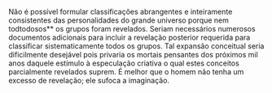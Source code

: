 ﻿Não é possível formular classificações abrangentes e inteiramente consistentes das personalidades do grande universo porque nem todtodosos** os grupos foram revelados. Seriam necessários numerosos documentos adicionais para incluir a revelação posterior requerida para classificar sistematicamente todos os grupos. Tal expansão conceitual seria dificilmente desejável pois privaria os mortais pensantes dos próximos mil anos daquele estímulo à especulação criativa o qual estes conceitos parcialmente revelados suprem. É melhor que o homem não tenha um  excesso de revelação; ele sufoca a imaginação.